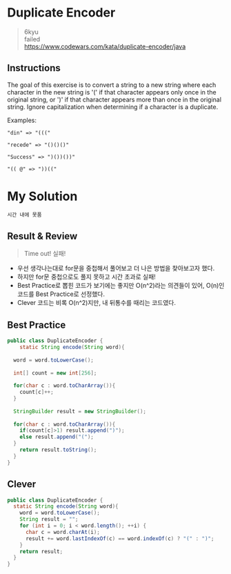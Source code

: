 # Duplicate Encoder
>6kyu  
>failed  
>https://www.codewars.com/kata/duplicate-encoder/java

## Instructions
The goal of this exercise is to convert a string to a new string where each character in the new string is '(' if that character appears only once in the original string, or ')' if that character appears more than once in the original string. Ignore capitalization when determining if a character is a duplicate.

Examples:
~~~
"din" => "((("

"recede" => "()()()"

"Success" => ")())())"

"(( @" => "))(("
~~~  

# My Solution
~~~java
시간 내에 못품
~~~

## Result & Review
>Time out! 실패!
- 우선 생각나는대로 for문을 중첩해서 풀어보고 더 나은 방법을 찾아보고자 했다.
- 하지만 for문 중첩으로도 풀지 못하고 시간 초과로 실패!
- Best Practice로 뽑힌 코드가 보기에는 좋지만 O(n^2)라는 의견들이 있어, O(n)인 코드를 Best Practice로 선정했다.
- Clever 코드는 비록 O(n^2)지만, 내 뒤통수를 때리는 코드였다.

## Best Practice
~~~java
public class DuplicateEncoder {
	static String encode(String word){
    
  word = word.toLowerCase();
  
  int[] count = new int[256];
  
  for(char c : word.toCharArray()){
    count[c]++;
  }
  
  StringBuilder result = new StringBuilder();
  
  for(char c : word.toCharArray()){
    if(count[c]>1) result.append(")");
    else result.append("(");
  }
    return result.toString();
  }
}
~~~

## Clever
~~~java
public class DuplicateEncoder {
  static String encode(String word){
    word = word.toLowerCase();
    String result = "";
    for (int i = 0; i < word.length(); ++i) {
      char c = word.charAt(i);
      result += word.lastIndexOf(c) == word.indexOf(c) ? "(" : ")";
    }
    return result;
  }
}
~~~

